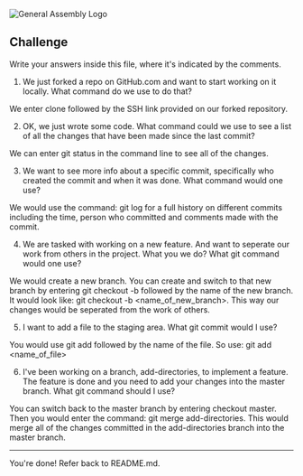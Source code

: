 ![General Assembly Logo](http://i.imgur.com/ke8USTq.png)

## Challenge

Write your answers inside this file, where it's indicated by the comments.

1. We just forked a repo on GitHub.com and want to start working on it locally. What command do we use to do that?

We enter clone followed by the SSH link provided on our forked repository.

2. OK, we just wrote some code. What command could we use to see a list of all the changes that have been made since the last commit?

We can enter git status in the command line to see all of the changes.

3. We want to see more info about a specific commit, specifically who created the commit and when it was done. What command would one use?

We would use the command: git log for a full history on different commits including the time, person who committed and comments made with the commit.

4. We are tasked with working on a new feature. And want to seperate our work from others in the project. What you we do? What git command would one use?

We would create a new branch. You can create and switch to that new branch by entering git checkout -b followed by the name of the new branch. It would look like: git checkout -b <name_of_new_branch>. This way our changes would be seperated from the work of others.


5. I want to add a file to the staging area. What git commit would I use?

You would use git add followed by the name of the file. So use: git add <name_of_file>


6. I've been working on a branch, add-directories, to implement a feature. The feature is done and you need to add your changes into the master branch. What git command should I use?

You can switch back to the master branch by entering checkout master. Then you would enter the command: git merge add-directories. This would merge all of the changes committed in the add-directories branch into the master branch.

<hr>

You're done! Refer back to README.md.
